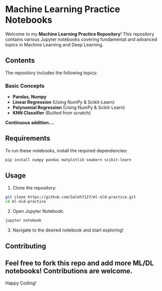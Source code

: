 # Machine Learning Practice Notebooks

Welcome to my **Machine Learning Practice Repository**!  This repository contains various Jupyter notebooks covering fundamental and advanced topics in Machine Learning and Deep Learning.

## Contents

The repository includes the following topics:

### Basic Concepts
- **Pandas, Numpy**
- **Linear Regression** (Using NumPy & Scikit-Learn)
- **Polynomial Regression** (Using NumPy & Scikit-Learn)
- **KNN Classifier** (Builted from scratch)


**Continuous addition....**

##  Requirements
To run these notebooks, install the required dependencies:
```bash
pip install numpy pandas matplotlib seaborn scikit-learn
```

## Usage
1. Clone the repository:
```bash
git clone https://github.com/Saleh7127/ml-old-practice.git
cd ml-old-practice
```
2. Open Jupyter Notebook:
```bash
jupyter notebook
```
3. Navigate to the desired notebook and start exploring!


## Contributing
Feel free to fork this repo and add more ML/DL notebooks! Contributions are welcome.
-----------------
Happy Coding!